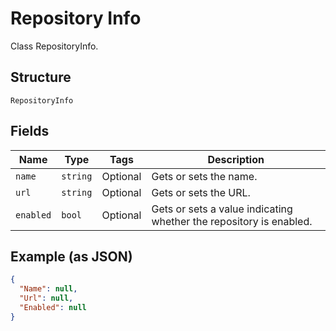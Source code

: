 
# Repository Info

Class RepositoryInfo.

## Structure

`RepositoryInfo`

## Fields

| Name | Type | Tags | Description |
|  --- | --- | --- | --- |
| `name` | `string` | Optional | Gets or sets the name. |
| `url` | `string` | Optional | Gets or sets the URL. |
| `enabled` | `bool` | Optional | Gets or sets a value indicating whether the repository is enabled. |

## Example (as JSON)

```json
{
  "Name": null,
  "Url": null,
  "Enabled": null
}
```

